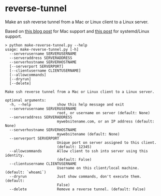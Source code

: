 # reverse-tunnel

Make an ssh reverse tunnel from a Mac or Linux client to a Linux server.

Based on [this blog post](http://blog.kylemanna.com/osx/2013/06/20/ssh-reverse-tunnel-on-mac-os-x/) for Mac support and [this post](https://blog.kylemanna.com/linux/ssh-reverse-tunnel-on-linux-with-systemd/) for systemd/Linux support.

```
> python make-reverse-tunnel.py --help
usage: make-reverse-tunnel.py [-h]
  --serverusername SERVERUSERNAME
  --serveraddress SERVERADDRESS
  --serverhostname SERVERHOSTNAME
  [--serverport SERVERPORT]
  [--clientusername CLIENTUSERNAME]
  [--allowcommands]
  [--dryrun]
  [--delete]

Make ssh reverse tunnel from a Mac or Linux client to a Linux server.

optional arguments:
  -h, --help            show this help message and exit
  --serverusername SERVERUSERNAME
                        root, or username on server (default: None)
  --serveraddress SERVERADDRESS
                        mywebsitename.com, or an IP address (default: None)
  --serverhostname SERVERHOSTNAME
                        mywebsitename (default: None)
  --serverport SERVERPORT
                        Unique port on server assigned to this client.
                        (default: 12345)
  --allowcommands       Allow client to ssh into server using this identity.
                        (default: False)
  --clientusername CLIENTUSERNAME
                        Username on this client/local machine. (default: `whoami`)
  --dryrun              Just show commands, don't execute them. (default:
                        False)
  --delete              Remove a reverse tunnel. (default: False)
```